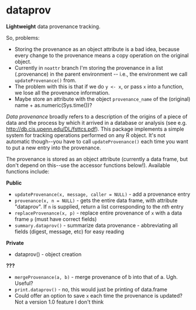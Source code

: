 # dataprov
**Lightweight** data provenance tracking.

So, problems:
* Storing the provenance as an object attribute is a bad idea, because every change to the provenance means a copy operation on the original object.
* Currently in `noattr` branch I'm storing the provenance in a list (.provenance) in the parent environment -- i.e., the environment we call `updateProvenance()` from.
* The problem with this is that if we do `y <- x`, or pass `x` into a function, we lose all the provenance information.
* Maybe store an attribute with the object `provenance_name` of the (original) name + as.numeric(Sys.time())?


*Data provenance* broadly refers to a description of the origins of a piece of data and the process by which it arrived in a database or analysis (see e.g. http://db.cis.upenn.edu/DL/fsttcs.pdf). This package implements a simple system for tracking operations performed on any R object. It's not automatic though--you have to call `updateProvenance()` each time you want to put a new entry into the provenance.

The provenance is stored as an object attribute (currently a data frame, but don't depend on this--use the accessor functions below!). Available functions include:

**Public**
* `updateProvenance(x, message, caller = NULL)` - add a provenance entry
* `provenance(x, n = NULL)` - gets the entire data frame, with attribute "dataprov". If `n` is supplied, return a list corresponding to the *nth* entry
* `replaceProvenance(x, p)` - replace entire provenance of `x` with a data frame `p` (must have correct fields)
* `summary.dataprov()` - summarize data provenance - abbreviating all fields (digest, message, etc) for easy reading

**Private**
* dataprov() - object creation

**???**
* `mergeProvenance(a, b)` - merge provenance of b into that of a. Ugh. Useful?
* `print.dataprov()` - no, this would just be printing of data.frame
* Could offer an option to save `x` each time the provenance is updated? Not a version 1.0 feature I don't think
